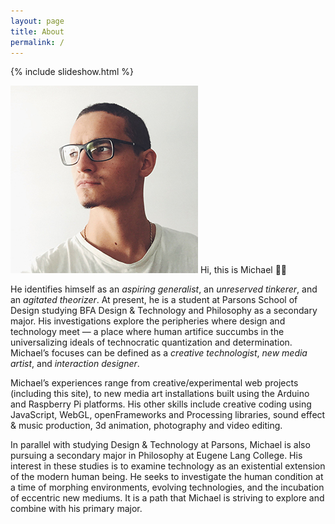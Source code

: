 ```yaml
---
layout: page
title: About
permalink: /
---
```


{% include slideshow.html %}

<p><img src="assets/img/head.jpg" id="portrait" alt="" /> Hi, this is Michael 👋🏼</p>

He identifies himself as an *aspiring generalist*, an *unreserved tinkerer*, and an *agitated theorizer*. At present, he is a student at Parsons School of Design studying BFA Design & Technology and Philosophy as a secondary major. His investigations explore the peripheries where design and technology meet — a place where human artifice succumbs in the universalizing ideals of technocratic quantization and determination. Michael’s focuses can be defined as a *creative technologist*, *new media artist*, and *interaction designer*.

Michael’s experiences range from creative/experimental web projects (including this site), to new media art installations built using the Arduino and Raspberry Pi platforms. His other skills include creative coding using JavaScript, WebGL, openFrameworks and Processing libraries, sound effect & music production, 3d animation, photography and video editing.

In parallel with studying Design & Technology at Parsons, Michael is also pursuing a secondary major in Philosophy at Eugene Lang College. His interest in these studies is to examine technology as an existential extension of the modern human being. He seeks to investigate the human condition at a time of morphing environments, evolving technologies, and the incubation of eccentric new mediums. It is a path that Michael is striving to explore and combine with his primary major.
